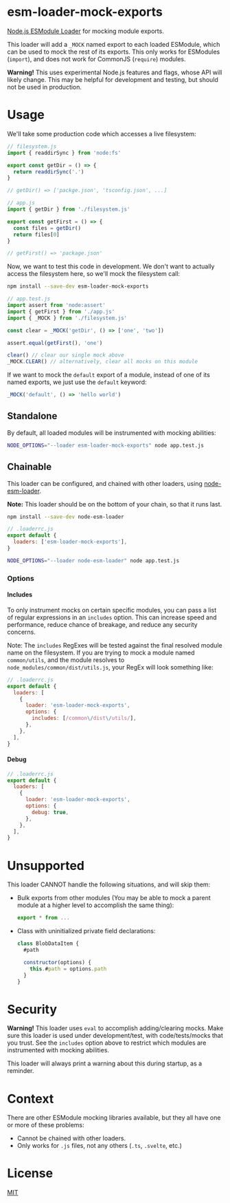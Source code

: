 # esm-loader-mock-exports

[Node.js ESModule Loader][node-loaders] for mocking module exports.

This loader will add a `_MOCK` named export to each loaded ESModule, which can
be used to mock the rest of its exports. This only works for
ESModules (`import`), and does not work for CommonJS (`require`) modules.

**Warning!** This uses experimental Node.js features and flags, whose API will
likely change. This may be helpful for development and testing, but should not
be used in production.

# Usage

We'll take some production code which accesses a live filesystem:

```js
// filesystem.js
import { readdirSync } from 'node:fs'

export const getDir = () => {
  return readdirSync('.')
}

// getDir() => ['packge.json', 'tsconfig.json', ...]
```

```js
// app.js
import { getDir } from './filesystem.js'

export const getFirst = () => {
  const files = getDir()
  return files[0]
}

// getFirst() => 'package.json'
```

Now, we want to test this code in development. We don't want to actually access
the filesystem here, so we'll mock the filesystem call:

```sh
npm install --save-dev esm-loader-mock-exports
```

```js
// app.test.js
import assert from 'node:assert'
import { getFirst } from './app.js'
import { _MOCK } from './filesystem.js'

const clear = _MOCK('getDir', () => ['one', 'two'])

assert.equal(getFirst(), 'one')

clear() // clear our single mock above
_MOCK.CLEAR() // alternatively, clear all mocks on this module
```

If we want to mock the `default` export of a module, instead of one of its
named exports, we just use the `default` keyword:

```js
_MOCK('default', () => 'hello world')
```

## Standalone

By default, all loaded modules will be instrumented with mocking abilities:

```sh
NODE_OPTIONS="--loader esm-loader-mock-exports" node app.test.js
```

## Chainable

This loader can be configured, and chained with other loaders, using
[node-esm-loader][node-esm-loader].

**Note:** This loader should be on the bottom of your chain, so that it
runs last.

```sh
npm install --save-dev node-esm-loader
```

```js
// .loaderrc.js
export default {
  loaders: ['esm-loader-mock-exports'],
}
```

```sh
NODE_OPTIONS="--loader node-esm-loader" node app.test.js
```

### Options

#### Includes

To only instrument mocks on certain specific modules, you can pass a list of
regular expressions in an `includes` option. This can increase speed and
performance, reduce chance of breakage, and reduce any security concerns.

Note: The `includes` RegExes will be tested against the final resolved module
name on the filesystem. If you are trying to mock a module named
`common/utils`, and the module resolves to `node_modules/common/dist/utils.js`,
your RegEx will look something like:

```js
// .loaderrc.js
export default {
  loaders: [
    {
      loader: 'esm-loader-mock-exports',
      options: {
        includes: [/common\/dist\/utils/],
      },
    },
  ],
}
```

#### Debug

```js
// .loaderrc.js
export default {
  loaders: [
    {
      loader: 'esm-loader-mock-exports',
      options: {
        debug: true,
      },
    },
  ],
}
```

# Unsupported

This loader CANNOT handle the following situations, and will skip them:

- Bulk exports from other modules (You may be able to mock a parent module at a
  higher level to accomplish the same thing):

  ```js
  export * from ...
  ```

- Class with uninitialized private field declarations:

  ```js
  class BlobDataItem {
    #path

    constructor(options) {
      this.#path = options.path
    }
  }
  ```

# Security

**Warning!** This loader uses `eval` to accomplish adding/clearing mocks.
Make sure this loader is used under development/test, with code/tests/mocks
that you trust. See the `includes` option above to restrict which modules are
instrumented with mocking abilities.

This loader will always print a warning about this during startup,
as a reminder.

# Context

There are other ESModule mocking libraries available, but they all have one
or more of these problems:

- Cannot be chained with other loaders.
- Only works for `.js` files, not any others (`.ts`, `.svelte`, etc.)

# License

[MIT][mit-license]

[export-forms]: https://developer.mozilla.org/en-US/docs/Web/JavaScript/Reference/Statements/export#syntax
[mit-license]: https://mit-license.org/
[node-esm-loader]: https://github.com/sebamarynissen/node-esm-loader#readme
[node-loaders]: https://nodejs.org/api/esm.html#loaders
